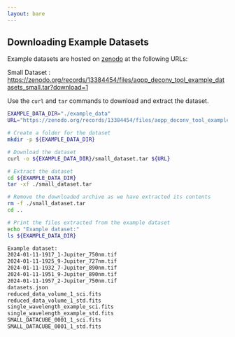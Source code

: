 ```yaml
---
layout: bare
---
```


## Downloading Example Datasets ##

Example datasets are hosted on [zenodo]() at the following URLs:

Small Dataset
: https://zenodo.org/records/13384454/files/aopp_deconv_tool_example_datasets_small.tar?download=1

Use the `curl` and `tar` commands to download and extract the dataset.

```bash
EXAMPLE_DATA_DIR="./example_data"
URL="https://zenodo.org/records/13384454/files/aopp_deconv_tool_example_datasets_small.tar?download=1"

# Create a folder for the dataset
mkdir -p ${EXAMPLE_DATA_DIR}

# Download the dataset
curl -o ${EXAMPLE_DATA_DIR}/small_dataset.tar ${URL}

# Extract the dataset
cd ${EXAMPLE_DATA_DIR}
tar -xf ./small_dataset.tar

# Remove the downloaded archive as we have extracted its contents
rm -f ./small_dataset.tar
cd ..

# Print the files extracted from the example dataset
echo "Example dataset:"
ls ${EXAMPLE_DATA_DIR}
```

```bash
Example dataset:
2024-01-11-1917_1-Jupiter_750nm.tif
2024-01-11-1925_9-Jupiter_727nm.tif
2024-01-11-1932_7-Jupiter_890nm.tif
2024-01-11-1951_9-Jupiter_890nm.tif
2024-01-11-1957_2-Jupiter_750nm.tif
datasets.json
reduced_data_volume_1_sci.fits
reduced_data_volume_1_std.fits
single_wavelength_example_sci.fits
single_wavelength_example_std.fits
SMALL_DATACUBE_0001_1_sci.fits
SMALL_DATACUBE_0001_1_std.fits
```
